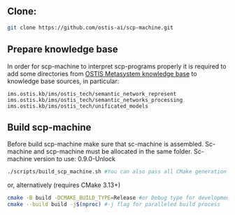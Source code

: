 ## Clone:

```sh
git clone https://github.com/ostis-ai/scp-machine.git
```

## Prepare knowledge base

In order for scp-machine to interpret scp-programs properly it is required to add some directories from [OSTIS Metasystem knowledge base](https://github.com/ostis-ai/ims.ostis.kb.git) to knowledge base sources, in particular:

```path
ims.ostis.kb/ims/ostis_tech/semantic_network_represent
ims.ostis.kb/ims/ostis_tech/semantic_networks_processing
ims.ostis.kb/ims/ostis_tech/unificated_models
```

## Build scp-machine
Before build scp-machine make sure that sc-machine is assembled. Sc-machine and scp-machine must be allocated in the same folder.
Sc-machine version to use: 0.9.0-Unlock

```sh
./scripts/build_scp_machine.sh #You can also pass all CMake generation arguments there
```
or, alternatively (requires CMake 3.13+)
```sh
cmake -B build -DCMAKE_BUILD_TYPE=Release #or Debug type for development
cmake --build build -j$(nproc) #-j flag for paralleled build process
```

